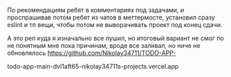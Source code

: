 По рекомендациям ребят в комментариях под задачами, и проспрашивав потом ребят из чатов в меттермосте, установил сразу eslint и тп вещи, чтобы потом не выворачивать проект под конец сдачи.

А это реп куда я изначально все пушил, но итоговый вариант не смог по не понятным мне пока причинам, вроде все заливал, но ниче не обновлялось https://github.com/Nikolay34711/TODO-APP-

todo-app-main-dvl1aft65-nikolay34711s-projects.vercel.app
